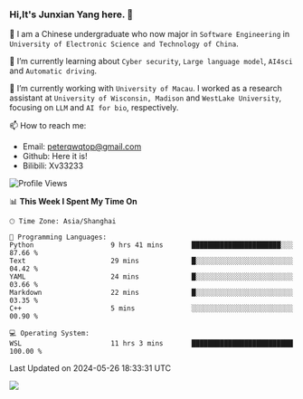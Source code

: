 ### Hi,It's Junxian Yang here. 👋

<!--
**Uestc-Young/Uestc-Young** is a ✨ _special_ ✨ repository because its `README.md` (this file) appears on your GitHub profile.

Here are some ideas to get you started:

- 🔭 I’m currently working on ...
- 🌱 I’m currently learning ...
- 👯 I’m looking to collaborate on ...
- 🤔 I’m looking for help with ...
- 💬 Ask me about ...
- 📫 How to reach me: ...
- 😄 Pronouns: ...
- ⚡ Fun fact: ...
-->
🎉 I am a Chinese undergraduate who now major in `Software Engineering` in `University of Electronic Science and Technology of China`.  
  
🌱 I’m currently learning about `Cyber security`, `Large language model`, `AI4sci` and `Automatic driving`.  

🔭 I’m currently working with `University of Macau`. I worked as a research assistant at `University of Wisconsin, Madison` and `WestLake University`, focusing on `LLM` and `AI for bio`, respectively.
  
📫 How to reach me: 
   - Email: peterqwqtop@gmail.com
   - Github: Here it is!
   - Bilibili: Xv33233

<!--START_SECTION:waka-->
![Profile Views](http://img.shields.io/badge/Profile%20Views-6-blue)

📊 **This Week I Spent My Time On** 

```text
🕑︎ Time Zone: Asia/Shanghai

💬 Programming Languages: 
Python                   9 hrs 41 mins       ██████████████████████░░░   87.66 % 
Text                     29 mins             █░░░░░░░░░░░░░░░░░░░░░░░░   04.42 % 
YAML                     24 mins             █░░░░░░░░░░░░░░░░░░░░░░░░   03.66 % 
Markdown                 22 mins             █░░░░░░░░░░░░░░░░░░░░░░░░   03.35 % 
C++                      5 mins              ░░░░░░░░░░░░░░░░░░░░░░░░░   00.90 % 

💻 Operating System: 
WSL                      11 hrs 3 mins       █████████████████████████   100.00 % 
```


 Last Updated on 2024-05-26 18:33:31 UTC
<!--END_SECTION:waka-->

![](https://visitor-badge.glitch.me/badge?page_id=Uestc-Young.readme)
